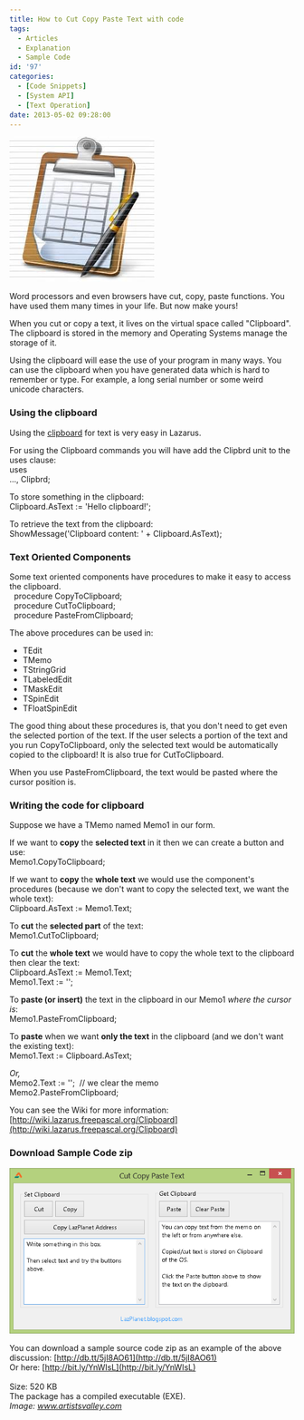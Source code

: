 ```yaml
---
title: How to Cut Copy Paste Text with code
tags:
  - Articles
  - Explanation
  - Sample Code
id: '97'
categories:
  - [Code Snippets]
  - [System API]
  - [Text Operation]
date: 2013-05-02 09:28:00
---
```


![](how-to-cut-copy-paste-text-in-your/th.jpg)

Word processors and even browsers have cut, copy, paste functions. You have used them many times in your life. But now make yours!
<!-- more -->
  
  
When you cut or copy a text, it lives on the virtual space called "Clipboard". The clipboard is stored in the memory and Operating Systems manage the storage of it.  
  
Using the clipboard will ease the use of your program in many ways. You can use the clipboard when you have generated data which is hard to remember or type. For example, a long serial number or some weird unicode characters.  
  

### Using the clipboard

Using the [clipboard](http://wiki.lazarus.freepascal.org/Clipboard) for text is very easy in Lazarus.  
  
For using the Clipboard commands you will have add the Clipbrd unit to the uses clause:  
uses  
..., Clipbrd;  
  
To store something in the clipboard:  
Clipboard.AsText := 'Hello clipboard!';  
  
To retrieve the text from the clipboard:  
ShowMessage('Clipboard content: ' + Clipboard.AsText);  
  

### Text Oriented Components

Some text oriented components have procedures to make it easy to access the clipboard.  
  procedure CopyToClipboard;  
  procedure CutToClipboard;  
  procedure PasteFromClipboard;  
  
The above procedures can be used in:  

*   TEdit
*   TMemo
*   TStringGrid
*   TLabeledEdit
*   TMaskEdit
*   TSpinEdit
*   TFloatSpinEdit

The good thing about these procedures is, that you don't need to get even the selected portion of the text. If the user selects a portion of the text and you run CopyToClipboard, only the selected text would be automatically copied to the clipboard! It is also true for CutToClipboard.  
  
When you use PasteFromClipboard, the text would be pasted where the cursor position is.  
  

### Writing the code for clipboard

Suppose we have a TMemo named Memo1 in our form.  
  
If we want to **copy** the **selected text** in it then we can create a button and use:  
Memo1.CopyToClipboard;  
  
If we want to **copy** the **whole text** we would use the component's procedures (because we don't want to copy the selected text, we want the whole text):  
Clipboard.AsText := Memo1.Text;  
  
To **cut** the **selected part** of the text:  
Memo1.CutToClipboard;  
  
To **cut** the **whole text** we would have to copy the whole text to the clipboard then clear the text:  
Clipboard.AsText := Memo1.Text;  
Memo1.Text := '';  
  
To **paste (or insert)** the text in the clipboard in our Memo1 _where the cursor is_:  
Memo1.PasteFromClipboard;  
  
To **paste** when we want **only the text** in the clipboard (and we don't want the existing text):  
Memo1.Text := Clipboard.AsText;  
  
_Or,_  
Memo2.Text := '';  // we clear the memo  
Memo2.PasteFromClipboard;  
  
You can see the Wiki for more information: [http://wiki.lazarus.freepascal.org/Clipboard](http://wiki.lazarus.freepascal.org/Clipboard)  
  

### Download Sample Code zip

![](how-to-cut-copy-paste-text-in-your/cut-copy-paste-text-clipboa.gif)

You can download a sample source code zip as an example of the above discussion: [http://db.tt/5jI8AO61](http://db.tt/5jI8AO61)  
Or here: [http://bit.ly/YnWIsL](http://bit.ly/YnWIsL)  
   
Size: 520 KB  
The package has a compiled executable (EXE).  
_Image: www.artistsvalley.com_